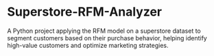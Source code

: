 # Superstore-RFM-Analyzer
A Python project applying the RFM model on a superstore dataset to segment customers based on their purchase behavior, helping identify high-value customers and optimize marketing strategies.
